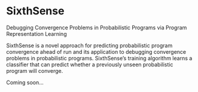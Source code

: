 # SixthSense
Debugging Convergence Problems in Probabilistic Programs via Program Representation Learning

SixthSense is a novel approach for predicting probabilistic program convergence ahead of run and its application to debugging convergence problems in probabilistic programs. SixthSense’s training algorithm learns a classifier that can predict whether a previously unseen probabilistic program will converge. 

Coming soon...

